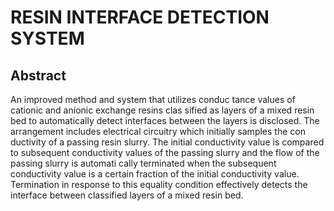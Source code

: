 # RESIN INTERFACE DETECTION SYSTEM

## Abstract
An improved method and system that utilizes conduc tance values of cationic and anionic exchange resins clas sified as layers of a mixed resin bed to automatically detect interfaces between the layers is disclosed. The arrangement includes electrical circuitry which initially samples the con ductivity of a passing resin slurry. The initial conductivity value is compared to subsequent conductivity values of the passing slurry and the flow of the passing slurry is automati cally terminated when the subsequent conductivity value is a certain fraction of the initial conductivity value. Termination in response to this equality condition effectively detects the interface between classified layers of a mixed resin bed.